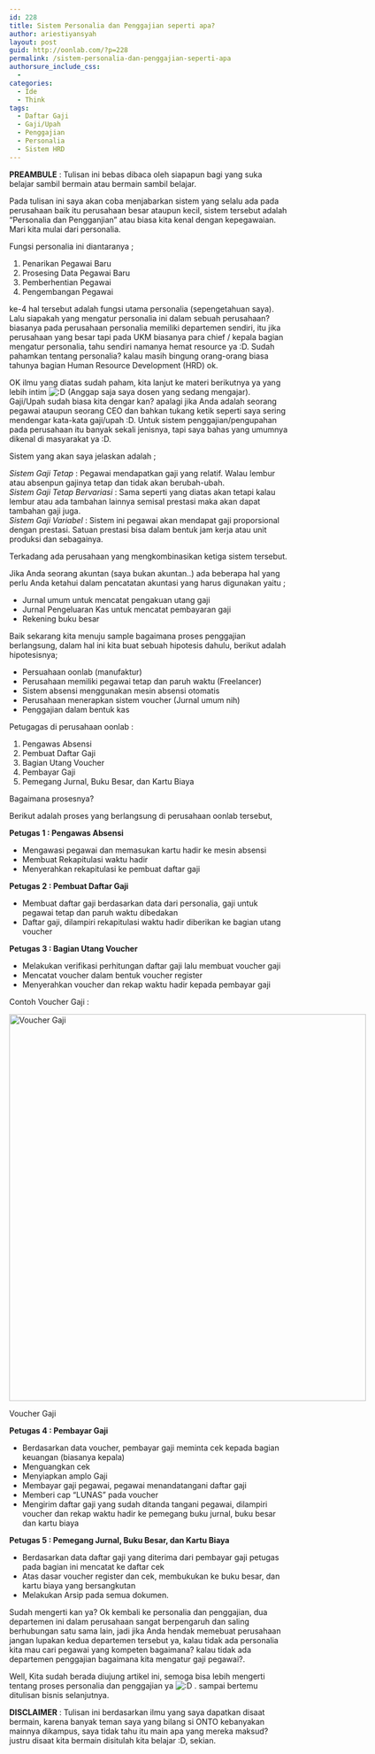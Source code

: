 ```yaml
---
id: 228
title: Sistem Personalia dan Penggajian seperti apa?
author: ariestiyansyah
layout: post
guid: http://oonlab.com/?p=228
permalink: /sistem-personalia-dan-penggajian-seperti-apa
authorsure_include_css:
  - 
categories:
  - Ide
  - Think
tags:
  - Daftar Gaji
  - Gaji/Upah
  - Penggajian
  - Personalia
  - Sistem HRD
---
```

**PREAMBULE** : Tulisan ini bebas dibaca oleh siapapun bagi yang suka belajar sambil bermain atau bermain sambil belajar.

Pada tulisan ini saya akan coba menjabarkan sistem yang selalu ada pada perusahaan baik itu perusahaan besar ataupun kecil, sistem tersebut adalah &#8220;Personalia dan Pengganjian&#8221; atau biasa kita kenal dengan kepegawaian. Mari kita mulai dari personalia.

Fungsi personalia ini diantaranya ;

  1. Penarikan Pegawai Baru
  2. Prosesing Data Pegawai Baru
  3. Pemberhentian Pegawai
  4. Pengembangan Pegawai

ke-4 hal tersebut adalah fungsi utama personalia (sepengetahuan saya). Lalu siapakah yang mengatur personalia ini dalam sebuah perusahaan? biasanya pada perusahaan personalia memiliki departemen sendiri, itu jika perusahaan yang besar tapi pada UKM biasanya para chief / kepala bagian mengatur personalia, tahu sendiri namanya hemat resource ya :D. Sudah pahamkan tentang personalia? kalau masih bingung orang-orang biasa tahunya bagian Human Resource Development (HRD) ok.

OK ilmu yang diatas sudah paham, kita lanjut ke materi berikutnya ya yang lebih intim <img src="https://oonlab.com/wp-includes/images/smilies/icon_biggrin.gif" alt=":D" class="wp-smiley" /> (Anggap saja saya dosen yang sedang mengajar). Gaji/Upah sudah biasa kita dengar kan? apalagi jika Anda adalah seorang pegawai ataupun seorang CEO dan bahkan tukang ketik seperti saya sering mendengar kata-kata gaji/upah :D. Untuk sistem penggajian/pengupahan pada perusahaan itu banyak sekali jenisnya, tapi saya bahas yang umumnya dikenal di masyarakat ya :D.

Sistem yang akan saya jelaskan adalah ;

*Sistem Gaji Tetap* : Pegawai mendapatkan gaji yang relatif. Walau lembur atau absenpun gajinya tetap dan tidak akan berubah-ubah.  
*Sistem Gaji Tetap Bervariasi* : Sama seperti yang diatas akan tetapi kalau lembur atau ada tambahan lainnya semisal prestasi maka akan dapat tambahan gaji juga.  
*Sistem Gaji Variabel* : Sistem ini pegawai akan mendapat gaji proporsional dengan prestasi. Satuan prestasi bisa dalam bentuk jam kerja atau unit produksi dan sebagainya.

Terkadang ada perusahaan yang mengkombinasikan ketiga sistem tersebut.

Jika Anda seorang akuntan (saya bukan akuntan..) ada beberapa hal yang perlu Anda ketahui dalam pencatatan akuntasi yang harus digunakan yaitu ;

  * Jurnal umum untuk mencatat pengakuan utang gaji
  * Jurnal Pengeluaran Kas untuk mencatat pembayaran gaji
  * Rekening buku besar

Baik sekarang kita menuju sample bagaimana proses penggajian berlangsung, dalam hal ini kita buat sebuah hipotesis dahulu, berikut adalah hipotesisnya;

  * Persuahaan oonlab (manufaktur)
  * Perusahaan memiliki pegawai tetap dan paruh waktu (Freelancer)
  * Sistem absensi menggunakan mesin absensi otomatis
  * Perusahaan menerapkan sistem voucher (Jurnal umum nih)
  * Penggajian dalam bentuk kas

Petugagas di perusahaan oonlab :

  1. Pengawas Absensi
  2. Pembuat Daftar Gaji
  3. Bagian Utang Voucher
  4. Pembayar Gaji
  5. Pemegang Jurnal, Buku Besar, dan Kartu Biaya

Bagaimana prosesnya?

Berikut adalah proses yang berlangsung di perusahaan oonlab tersebut,

**Petugas 1 : Pengawas Absensi**

  * Mengawasi pegawai dan memasukan kartu hadir ke mesin absensi
  * Membuat Rekapitulasi waktu hadir
  * Menyerahkan rekapitulasi ke pembuat daftar gaji

**Petugas 2 : Pembuat Daftar Gaji**

  * Membuat daftar gaji berdasarkan data dari personalia, gaji untuk pegawai tetap dan paruh waktu dibedakan
  * Daftar gaji, dilampiri rekapitulasi waktu hadir diberikan ke bagian utang voucher

**Petugas 3 : Bagian Utang Voucher**

  * Melakukan verifikasi perhitungan daftar gaji lalu membuat voucher gaji
  * Mencatat voucher dalam bentuk voucher register
  * Menyerahkan voucher dan rekap waktu hadir kepada pembayar gaji

Contoh Voucher Gaji :

<div id="attachment_229" style="width: 655px" class="wp-caption aligncenter">
  <a href="http://oonlab.com/wp-content/uploads/2014/04/dg4835.png"><img class=" wp-image-229" title="Voucher Gaji" alt="Voucher Gaji" src="http://oonlab.com/wp-content/uploads/2014/04/dg4835.png" width="645" height="699" /></a>
  
  <p class="wp-caption-text">
    Voucher Gaji
  </p>
</div>

<p style="text-align: center;">
  <p>
    <strong>Petugas 4 : Pembayar Gaji</strong>
  </p>
  
  <ul>
    <li>
      Berdasarkan data voucher, pembayar gaji meminta cek kepada bagian keuangan (biasanya kepala)
    </li>
    <li>
      Menguangkan cek
    </li>
    <li>
      Menyiapkan amplo Gaji
    </li>
    <li>
      Membayar gaji pegawai, pegawai menandatangani daftar gaji
    </li>
    <li>
      Memberi cap &#8220;LUNAS&#8221; pada voucher
    </li>
    <li>
      Mengirim daftar gaji yang sudah ditanda tangani pegawai, dilampiri voucher dan rekap waktu hadir ke pemegang buku jurnal, buku besar dan kartu biaya
    </li>
  </ul>
  
  <p>
    <strong>Petugas 5 : Pemegang Jurnal, Buku Besar, dan Kartu Biaya</strong>
  </p>
  
  <ul>
    <li>
      Berdasarkan data daftar gaji yang diterima dari pembayar gaji petugas pada bagian ini mencatat ke daftar cek
    </li>
    <li>
      Atas dasar voucher register dan cek, membukukan ke buku besar, dan kartu biaya yang bersangkutan
    </li>
    <li>
      Melakukan Arsip pada semua dokumen.
    </li>
  </ul>
  
  <p>
    Sudah mengerti kan ya? Ok kembali ke personalia dan penggajian, dua departemen ini dalam perusahaan sangat berpengaruh dan saling berhubungan satu sama lain, jadi jika Anda hendak memebuat perusahaan jangan lupakan kedua departemen tersebut ya, kalau tidak ada personalia kita mau cari pegawai yang kompeten bagaimana? kalau tidak ada departemen penggajian bagaimana kita mengatur gaji pegawai?.
  </p>
  
  <p>
    Well, Kita sudah berada diujung artikel ini, semoga bisa lebih mengerti tentang proses personalia dan penggajian ya <img src="https://oonlab.com/wp-includes/images/smilies/icon_biggrin.gif" alt=":D" class="wp-smiley" /> . sampai bertemu ditulisan bisnis selanjutnya.
  </p>
  
  <p>
    <strong>DISCLAIMER</strong> : Tulisan ini berdasarkan ilmu yang saya dapatkan disaat bermain, karena banyak teman saya yang bilang si ONTO kebanyakan mainnya dikampus, saya tidak tahu itu main apa yang mereka maksud? justru disaat kita bermain disitulah kita belajar :D, sekian.
  </p>